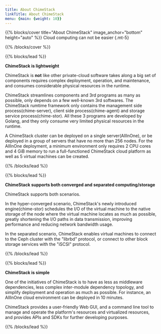 ```yaml
---
title: About ChimeStack
linkTitle: About ChimeStack
menu: {main: {weight: 10}}
---
```


{{% blocks/cover title="About ChimeStack" image_anchor="bottom" height="auto" %}}
Cloud computing can not be easier
{.mt-5}

{{% /blocks/cover %}}

{{% blocks/lead %}}

**ChimeStack is lightweight**

ChimeStack is **not** like other private-cloud software takes along a big set of components requires complex deployment, operation, and maintenance, and consumes considerable physical resources in the runtime.

ChimeStack streamlines components and 3rd programs as many as possible, only depends on a few well-known 3rd softwares. The ChimeStack  rumtime framework only contains the management side process(chime-server), client side process(chime-agent) and storage service process(chime-stor). All these 3 programs are developed by Golang, and they only consume very limited physical resources in the runtime. 

 A ChimeStack cluster can be deployed on a single server(AllInOne), or be deployed in a group of servers that have no more than 256 nodes. For the AllInOne deployment, a minimum environment only requires 2 CPU cores and 4 GiB memory to run a full-functioned ChimeStack cloud platform as well as 5 virtual machines can be created.

{{% /blocks/lead %}}

{{% blocks/lead %}}

**ChimeStack supports both converged and separated computing/storage**

ChimeStack supports both scenarios.

In the hyper-converged scenario, ChimeStack's newly introduced engine(chime-stor) schedules the I/O of the virtual machine to the native storage of the node where the virtual machine locates as much as possible, greatly shortening the I/O paths in data transmission, improving performance and reducing network bandwidth usage.

In the separated scenario, ChimeStack enables virtual machines to connect to the Ceph cluster with the "librbd" protocol, or connect to other block storage services with the "iSCSI" protocol.

{{% /blocks/lead %}}

{{% blocks/lead %}}

**ChimeStack is simple**

One of the initiatives of ChimeStack is to have as less as middleware dependencies, less complex inter-module dependency topology, and simplify deployment and operation as much as possible. For instance, an AllInOne cloud environment can be deployed in 10 minutes.

ChimeStack provides a user-friendly Web GUI, and a command line tool to manage and operate the platform's resources and virtualized resources, and provides APIs and SDKs for further developing purposes.

{{% /blocks/lead %}}